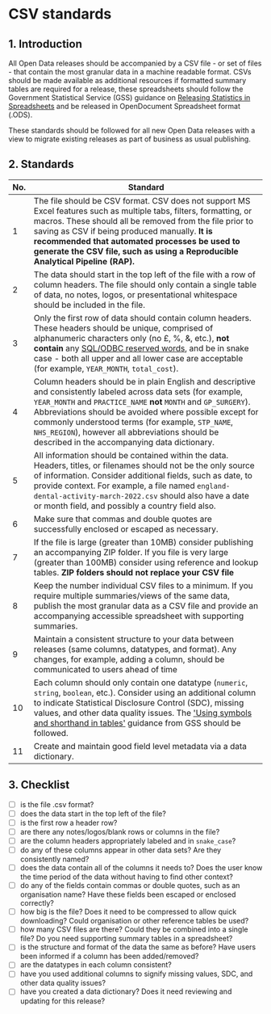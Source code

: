 # CSV standards

## 1. Introduction
All Open Data releases should be accompanied by a CSV file - or set of files - that contain the most granular data in a machine readable format. CSVs should be made available as additional resources if formatted summary tables are required for a release, these spreadsheets should follow the Government Statistical Service (GSS) guidance on [Releasing Statistics in Spreadsheets](https://gss.civilservice.gov.uk/policy-store/releasing-statistics-in-spreadsheets/) and be released in OpenDocument Spreadsheet format (.ODS).

These standards should be followed for all new Open Data releases with a view to migrate existing releases as part of business as usual publishing.

## 2. Standards
| No. | Standard |
| --- | --- |
| 1 | The file should be CSV format. CSV does not support MS Excel features such as multiple tabs, filters, formatting, or macros. These should all be removed from the file prior to saving as CSV if being produced manually. **It is recommended that automated processes be used to generate the CSV file, such as using a Reproducible Analytical Pipeline (RAP).** |
| 2 | The data should start in the top left of the file with a row of column headers. The file should only contain a single table of data, no notes, logos, or presentational whitespace should be included in the file. |
| 3 | Only the first row of data should contain column headers. These headers should be unique, comprised of alphanumeric characters only (no £, %, &, etc.), **not contain** any [SQL/ODBC reserved words](https://docs.microsoft.com/en-us/sql/odbc/reference/appendixes/reserved-keywords?view=sql-server-ver15), and be in snake case - both all upper and all lower case are acceptable (for example, `YEAR_MONTH`, `total_cost`). |
| 4 | Column headers should be in plain English and descriptive and consistently labeled across data sets (for example, `YEAR_MONTH` and `PRACTICE_NAME` **not** `MONTH` and `GP_SURGERY`). Abbreviations should be avoided where possible except for commonly understood terms (for example, `STP_NAME`, `NHS_REGION`), however all abbreviations should be described in the accompanying data dictionary. |
| 5 | All information should be contained within the data. Headers, titles, or filenames should not be the only source of information. Consider additional fields, such as date, to provide context. For example, a file named `england-dental-activity-march-2022.csv` should also have a date or month field, and possibly a country field also. |
| 6 | Make sure that commas and double quotes are successfully enclosed or escaped as necessary. |
| 7 | If the file is large (greater than 10MB) consider publishing an accompanying ZIP folder. If you file is very large (greater than 100MB) consider using reference and lookup tables. **ZIP folders should not replace your CSV file** |
| 8 | Keep the number individual CSV files to a minimum. If you require multiple summaries/views of the same data, publish the most granular data as a CSV file and provide an accompanying accessible spreadsheet with supporting summaries. |
| 9 | Maintain a consistent structure to your data between releases (same columns, datatypes, and format). Any changes, for example, adding a column, should be communicated to users ahead of time |
| 10 | Each column should only contain one datatype (`numeric`, `string`, `boolean`, etc.). Consider using an additional column to indicate Statistical Disclosure Control (SDC), missing values, and other data quality issues. The ['Using symbols and shorthand in tables'](https://gss.civilservice.gov.uk/policy-store/symbols-in-tables-definitions-and-help/) guidance from GSS should be followed. |
| 11 | Create and maintain good field level metadata via a data dictionary. |

## 3. Checklist

- [ ] is the file .csv format?
- [ ] does the data start in the top left of the file?
- [ ] is the first row a header row?
- [ ] are there any notes/logos/blank rows or columns in the file?
- [ ] are the column headers appropriately labeled and in `snake_case`?
- [ ] do any of these columns appear in other data sets? Are they consistently named?
- [ ] does the data contain all of the columns it needs to? Does the user know the time period of the data without having to find other context?
- [ ] do any of the fields contain commas or double quotes, such as an organisation name? Have these fields been escaped or enclosed correctly?
- [ ] how big is the file? Does it need to be compressed to allow quick downloading? Could organisation or other reference tables be used?
- [ ] how many CSV files are there? Could they be combined into a single file? Do you need supporting summary tables in a spreadsheet?
- [ ] is the structure and format of the data the same as before? Have users been informed if a column has been added/removed?
- [ ] are the datatypes in each column consistent?
- [ ] have you used additional columns to signify missing values, SDC, and other data quality issues?
- [ ] have you created a data dictionary? Does it need reviewing and updating for this release?
